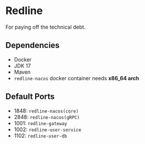 # Redline  
For paying off the technical debt.  

## Dependencies  
- Docker  
- JDK 17  
- Maven  
- `redline-nacos` docker container needs **x86_64 arch**

## Default Ports  
- 1848: `redline-nacos(core)`  
- 2848: `redline-nacos(gRPC)`  
- 1001: `redline-gateway`  
- 1002: `redline-user-service`  
- 1102: `redline-user-db`  
